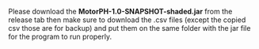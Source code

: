 Please download the **MotorPH-1.0-SNAPSHOT-shaded.jar** from the release tab
then make sure to download the .csv files (except the copied csv those are for backup) 
and put them on the same folder with the jar file for the program to run properly.
